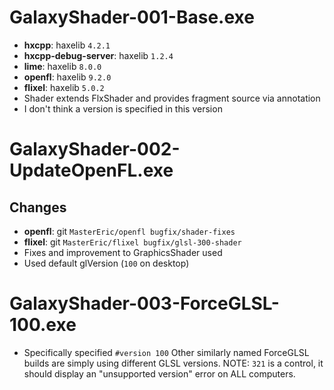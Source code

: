 # GalaxyShader-001-Base.exe
- **hxcpp**: haxelib `4.2.1`
- **hxcpp-debug-server**: haxelib `1.2.4`
- **lime**: haxelib `8.0.0`
- **openfl**: haxelib `9.2.0`
- **flixel**: haxelib `5.0.2`
- Shader extends FlxShader and provides fragment source via annotation
- I don't think a version is specified in this version

# GalaxyShader-002-UpdateOpenFL.exe
## Changes
- **openfl**: git `MasterEric/openfl bugfix/shader-fixes`
- **flixel**: git `MasterEric/flixel bugfix/glsl-300-shader`
- Fixes and improvement to GraphicsShader used
- Used default glVersion (`100` on desktop)

# GalaxyShader-003-ForceGLSL-100.exe
- Specifically specified `#version 100`
Other similarly named ForceGLSL builds are simply using different GLSL versions.
NOTE: `321` is a control, it should display an "unsupported version" error on ALL computers.